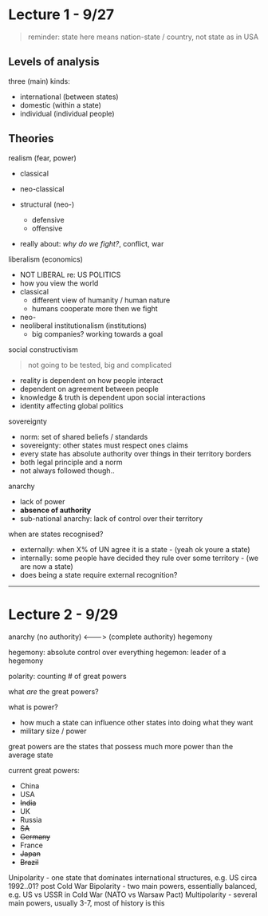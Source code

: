 # Lecture 1 - 9/27

> reminder: state here means nation-state / country, not state as in USA

## Levels of analysis

three (main) kinds:
  - international (between states)
  - domestic (within a state)
  - individual (individual people)

## Theories

realism (fear, power)
  - classical
  - neo-classical
  - structural (neo-)
    - defensive
    - offensive

  - really about: *why do we fight?*, conflict, war

liberalism (economics)
  - NOT LIBERAL re: US POLITICS
  - how you view the world
  - classical
    - different view of humanity / human nature
    - humans cooperate more then we fight
  - neo-
  - neoliberal institutionalism (institutions)
    - big companies? working towards a goal

social constructivism
> not going to be tested, big and complicated
  - reality is dependent on how people interact
  - dependent on agreement between people
  - knowledge & truth is dependent upon social interactions
  - identity affecting global politics


sovereignty
  - norm: set of shared beliefs / standards
  - sovereignty: other states must respect ones claims
  - every state has absolute authority over things in their territory borders
  - both legal principle and a norm
  - not always followed though..

anarchy
  - lack of power
  - **absence of authority**
  - sub-national anarchy: lack of control over their territory

when are states recognised?
  - externally: when X% of UN agree it is a state - (yeah ok youre a state)
  - internally: some people have decided they rule over some territory - (we are now a state)
  - does being a state require external recognition?

---

# Lecture 2 - 9/29

anarchy (no authority) <---> (complete authority) hegemony

hegemony: absolute control over everything
hegemon: leader of a hegemony

polarity: counting # of great powers

what *are* the great powers?

what is power?
  - how much a state can influence other states into doing what they want
  - military size / power



great powers are the states that possess much more power than the average state

current great powers:
  - China
  - USA
  - ~~India~~
  - UK
  - Russia
  - ~~SA~~
  - ~~Germany~~
  - France
  - ~~Japan~~
  - ~~Brazil~~


Unipolarity - one state that dominates international structures, e.g. US circa 1992..01? post Cold War
Bipolarity - two main powers, essentially balanced, e.g. US vs USSR in Cold War (NATO vs Warsaw Pact)
Multipolarity - several main powers, usually 3-7, most of history is this
